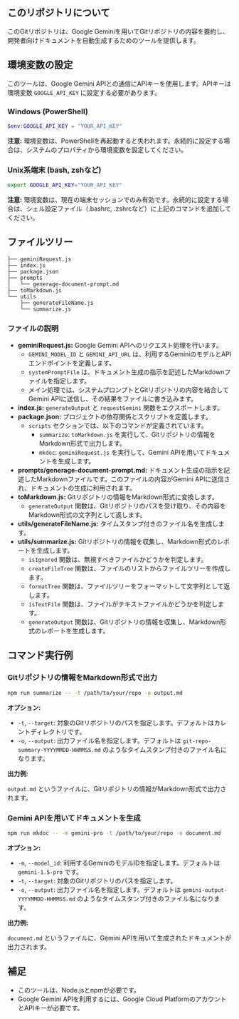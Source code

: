 ## このリポジトリについて

このGitリポジトリは、Google Geminiを用いてGitリポジトリの内容を要約し、開発者向けドキュメントを自動生成するためのツールを提供します。

## 環境変数の設定

このツールは、Google Gemini APIとの通信にAPIキーを使用します。APIキーは環境変数 `GOOGLE_API_KEY` に設定する必要があります。

### Windows (PowerShell)

```powershell
$env:GOOGLE_API_KEY = "YOUR_API_KEY"
```

**注意:** 環境変数は、PowerShellを再起動すると失われます。永続的に設定する場合は、システムのプロパティから環境変数を設定してください。

### Unix系端末 (bash, zshなど)

```bash
export GOOGLE_API_KEY="YOUR_API_KEY"
```

**注意:** 環境変数は、現在の端末セッションでのみ有効です。永続的に設定する場合は、シェル設定ファイル（.bashrc, .zshrcなど）に上記のコマンドを追加してください。

## ファイルツリー

```
├── geminiRequest.js
├── index.js
├── package.json
├── prompts
│   └── generage-document-prompt.md
├── toMarkdown.js
└── utils
    ├── generateFileName.js
    └── summarize.js

```

### ファイルの説明

- **geminiRequest.js:** Google Gemini APIへのリクエスト処理を行います。
    - `GEMINI_MODEL_ID` と `GEMINI_API_URL` は、利用するGeminiのモデルとAPIエンドポイントを定義します。
    - `systemPromptFile` は、ドキュメント生成の指示を記述したMarkdownファイルを指定します。
    - メイン処理では、システムプロンプトとGitリポジトリの内容を結合してGemini APIに送信し、その結果をファイルに書き込みます。
- **index.js:**  `generateOutput` と `requestGemini` 関数をエクスポートします。
- **package.json:** プロジェクトの依存関係とスクリプトを定義します。
    - `scripts` セクションでは、以下のコマンドが定義されています。
        - `summarize`: `toMarkdown.js` を実行して、Gitリポジトリの情報をMarkdown形式で出力します。
        - `mkdoc`: `geminiRequest.js` を実行して、Gemini APIを用いてドキュメントを生成します。
- **prompts/generage-document-prompt.md:** ドキュメント生成の指示を記述したMarkdownファイルです。このファイルの内容がGemini APIに送信され、ドキュメントの生成に利用されます。
- **toMarkdown.js:** Gitリポジトリの情報をMarkdown形式に変換します。
    - `generateOutput` 関数は、Gitリポジトリのパスを受け取り、その内容をMarkdown形式の文字列として返します。
- **utils/generateFileName.js:** タイムスタンプ付きのファイル名を生成します。
- **utils/summarize.js:** Gitリポジトリの情報を収集し、Markdown形式のレポートを生成します。
    - `isIgnored` 関数は、無視すべきファイルかどうかを判定します。
    - `createFileTree` 関数は、ファイルのリストからファイルツリーを作成します。
    - `formatTree` 関数は、ファイルツリーをフォーマットして文字列として返します。
    - `isTextFile` 関数は、ファイルがテキストファイルかどうかを判定します。
    - `generateOutput` 関数は、Gitリポジトリの情報を収集し、Markdown形式のレポートを生成します。

## コマンド実行例

### Gitリポジトリの情報をMarkdown形式で出力

```bash
npm run summarize -- -t /path/to/your/repo -o output.md
```

**オプション:**

- `-t`, `--target`: 対象のGitリポジトリのパスを指定します。デフォルトはカレントディレクトリです。
- `-o`, `--output`: 出力ファイル名を指定します。デフォルトは `git-repo-summary-YYYYMMDD-HHMMSS.md` のようなタイムスタンプ付きのファイル名になります。

**出力例:**

`output.md` というファイルに、Gitリポジトリの情報がMarkdown形式で出力されます。

### Gemini APIを用いてドキュメントを生成

```bash
npm run mkdoc -- -m gemini-pro -t /path/to/your/repo -o document.md
```

**オプション:**

- `-m`, `--model_id`: 利用するGeminiのモデルIDを指定します。デフォルトは `gemini-1.5-pro` です。
- `-t`, `--target`: 対象のGitリポジトリのパスを指定します。
- `-o`, `--output`: 出力ファイル名を指定します。デフォルトは `gemini-output-YYYYMMDD-HHMMSS.md` のようなタイムスタンプ付きのファイル名になります。

**出力例:**

`document.md` というファイルに、Gemini APIを用いて生成されたドキュメントが出力されます。


## 補足

- このツールは、Node.jsとnpmが必要です。
- Google Gemini APIを利用するには、Google Cloud PlatformのアカウントとAPIキーが必要です。
